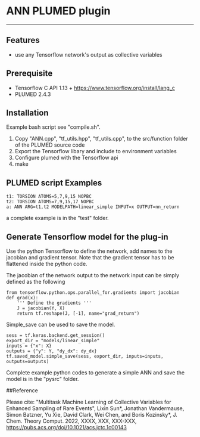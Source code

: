 # ANN PLUMED plugin
----

## Features
* use any Tensorflow network's output as collective variables

## Prerequisite
* Tensorflow C API 1.13 + <https://www.tensorflow.org/install/lang_c>
* PLUMED 2.4.3

## Installation

Example bash script see "compile.sh".

1. Copy "ANN.cpp", "tf_utils.hpp", "tf_utils.cpp", to the src/function folder of the PLUMED source code
2. Export the Tensorflow libary and include to environment variables
3. Configure plumed with the Tensorflow api
4. make

## PLUMED script Examples

~~~~~~~~~~~~~~~~~~~~~~~~~~~~~~~~~~~~~
t1: TORSION ATOMS=5,7,9,15 NOPBC
t2: TORSION ATOMS=7,9,15,17 NOPBC
a: ANN ARG=t1,t2 MODELPATH=linear_simple INPUT=x OUTPUT=nn_return
~~~~~~~~~~~~~~~~~~~~~~~~~~~~~~~~~~~~~

a complete example is in the "test" folder.

## Generate Tensorflow model for the plug-in

Use the python Tensorflow to define the network, add names to the jacobian and gradient tensor. Note that the gradient tensor has to be flattened inside the python code.

The jacobian of the network output to the network input can be simply defined as the following

~~~~~~~~~~~~~~~~~~~~~~~~~~~~~~~~~~~~~
from tensorflow.python.ops.parallel_for.gradients import jacobian
def grad(x):
    ''' Define the gradients '''
    J = jacobian(Y, X)
    return tf.reshape(J, [-1], name="grad_return")
~~~~~~~~~~~~~~~~~~~~~~~~~~~~~~~~~~~~~

Simple_save can be used to save the model.
~~~~~~~~~~~~~~~~~~~~~~~~~~~~~~~~~~~~~
sess = tf.keras.backend.get_session()
export_dir = "models/linear_simple"
inputs = {"x": X}
outputs = {"y": Y, "dy_dx": dy_dx}
tf.saved_model.simple_save(sess, export_dir, inputs=inputs,             outputs=outputs)
~~~~~~~~~~~~~~~~~~~~~~~~~~~~~~~~~~~~~

Complete example python codes to generate a simple ANN and save the model is in the "pysrc" folder.

##Reference

Please cite: "Multitask Machine Learning of Collective Variables for Enhanced Sampling of Rare Events", Lixin Sun*, Jonathan Vandermause, Simon Batzner, Yu Xie, David Clark, Wei Chen, and Boris Kozinsky*, J. Chem. Theory Comput. 2022, XXXX, XXX, XXX-XXX, https://pubs.acs.org/doi/10.1021/acs.jctc.1c00143

